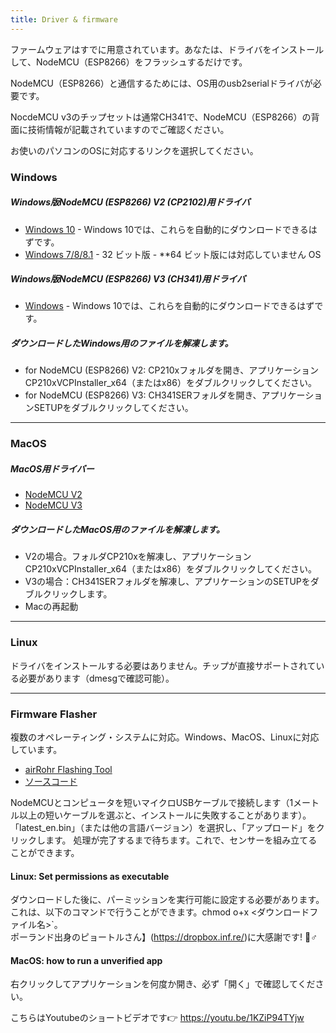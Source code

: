 ```yaml
---
title: Driver & firmware
---
```


ファームウェアはすでに用意されています。あなたは、ドライバをインストールして、NodeMCU（ESP8266）をフラッシュするだけです。

NodeMCU（ESP8266）と通信するためには、OS用のusb2serialドライバが必要です。

NocdeMCU v3のチップセットは通常CH341で、NodeMCU（ESP8266）の背面に技術情報が記載されていますのでご確認ください。

お使いのパソコンのOSに対応するリンクを選択してください。

### Windows

##### Windows版NodeMCU (ESP8266) V2 (CP2102)用ドライバ
* [Windows 10](https://www.silabs.com/documents/public/software/CP210x_Universal_Windows_Driver.zip) - Windows 10では、これらを自動的にダウンロードできるはずです。
* [Windows 7/8/8.1](https://www.silabs.com/documents/public/software/CP210x_Windows_Drivers.zip) - 32 ビット版 - **64 ビット版には対応していません OS

##### Windows版NodeMCU (ESP8266) V3 (CH341)用ドライバ
* [Windows](http://www.wch.cn/downloads/file/5.html) - Windows 10では、これらを自動的にダウンロードできるはずです。

##### ダウンロードしたWindows用のファイルを解凍します。
* for NodeMCU (ESP8266) V2: CP210xフォルダを開き、アプリケーションCP210xVCPInstaller_x64（またはx86）をダブルクリックしてください。
* for NodeMCU (ESP8266) V3: CH341SERフォルダを開き、アプリケーションSETUPをダブルクリックしてください。

---

### MacOS

##### MacOS用ドライバー
* [NodeMCU V2](https://www.silabs.com/documents/public/software/Mac_OSX_VCP_Driver.zip)
* [NodeMCU V3](http://www.wch.cn/downloads/file/178.html)

##### ダウンロードしたMacOS用のファイルを解凍します。
* V2の場合。フォルダCP210xを解凍し、アプリケーションCP210xVCPInstaller_x64（またはx86）をダブルクリックしてください。
* V3の場合：CH341SERフォルダを解凍し、アプリケーションのSETUPをダブルクリックします。
* Macの再起動

---

### Linux
ドライバをインストールする必要はありません。チップが直接サポートされている必要があります（dmesgで確認可能）。

---
### Firmware Flasher
複数のオペレーティング・システムに対応。Windows、MacOS、Linuxに対応しています。

* [airRohr Flashing Tool](http://firmware.sensor.community/airrohr/flashing-tool/)
* [ソースコード](https://github.com/opendata-stuttgart/airrohr-firmware-flasher)

NodeMCUとコンピュータを短いマイクロUSBケーブルで接続します（1メートル以上の短いケーブルを選ぶと、インストールに失敗することがあります）。「latest_en.bin」（または他の言語バージョン）を選択し、「アップロード」をクリックします。
処理が完了するまで待ちます。これで、センサーを組み立てることができます。

#### Linux: Set permissions as executable
ダウンロードした後に、パーミッションを実行可能に設定する必要があります。これは、以下のコマンドで行うことができます。chmod o+x &lt;ダウンロードファイル名&gt;`。
<br>
ポーランド出身のピョートルさん】(https://dropbox.inf.re/)に大感謝です! 🙋♂️

#### MacOS: how to run a unverified app
右クリックしてアプリケーションを何度か開き、必ず「開く」で確認してください。

こちらはYoutubeのショートビデオです👉 https://youtu.be/1KZiP94TYjw




